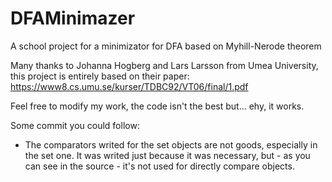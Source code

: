 # DFAMinimazer
A school project for a minimizator for DFA based on Myhill-Nerode theorem

Many thanks to Johanna Hogberg and Lars Larsson from Umea University, this project is entirely based on their paper:
https://www8.cs.umu.se/kurser/TDBC92/VT06/final/1.pdf

Feel free to modify my work, the code isn't the best but... ehy, it works.

Some commit you could follow:
- The comparators writed for the set objects are not goods, especially in the set<Partition> one. 
It was writed just because it was necessary, but - as you can see in the source - it's not used for directly compare objects.
